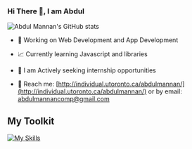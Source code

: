 ### Hi There 👋, I am Abdul
![Abdul Mannan's GitHub stats](https://github-readme-stats.vercel.app/api?username=dyerfire9&show_icons=true&theme=radical)

- 💼 Working on Web Development and App Development

- 📈 Currently learning Javascript and libraries

- 👯 I am Actively seeking internship opportunities

- 💬 Reach me: [http://individual.utoronto.ca/abdulmannan/](http://individual.utoronto.ca/abdulmannan/) or by email: abdulmannancomp@gmail.com


## My Toolkit
[![My Skills](https://skillicons.dev/icons?i=py,java,js,react,vue,html,css,r,git,github,atom,vscode,idea,androidstudio)](https://skillicons.dev)



